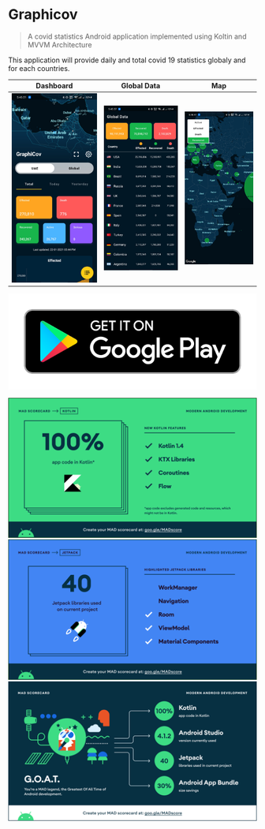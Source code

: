 # Graphicov
> A covid statistics Android application implemented using Koltin and MVVM Architecture

This application will provide daily and total covid 19 statistics globaly and for each countries.


Dashboard             |  Global Data        |  Map
:-------------------------:|:-------------------------:|:-------------------------:
![](dashboard.jpg)  |  ![](global_data.jpg)           | ![](map.jpg)




[![Play Store Link](google-play-badge.png)](https://play.google.com/store/apps/details?id=com.appat.graphicov)


![Mad Score](MadScore/kotlin.png)
![Mad Score](MadScore/jetpack.png)
![Mad Score](MadScore/summary.png)
